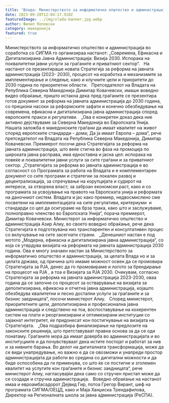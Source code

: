 ```yaml
---
title: 'Влада: Министерството за информатичко општество и администрација ја презентираше новата Стратегија за РЈА (2023-2030) за современа, ефикасна и дигитална јавна администрација според европските пракси и регулативи - 20 СЕПТЕМВРИ 2023'
date: 2023-09-20T12:04:17.910Z
featuredImage: ../img/vlada-banner.jpg.webp
author: Филип Поповски
category: македонија
featured: true
---
```

Министерството за информатичко општество и администрација во соработка со СИГМА го организираа настанот: „Современа, Ефикасна и Дигитализирана Јавна Администрација: Визија 2030. Испорака на поквалитетни јавни услуги за граѓаните и приватниот сектор“.
  
На настанот се презентираше новата Стратегија за реформа на јавната администрација (2023- 2030), процесот на изработка и механизмите за имплементирање и следење, како и клучните цели и приоритети до 2030 година по приоритетни области.
 
Претседателот на Владата на Република Северна Македонија Димитар Ковачевски, имаше воведно видео обраќање, пришто истакна дека пред граѓаните се презентира готов документ за реформа на јавната администрација до 2030 година, со прецизни насоки за реформските зафати и конечно обезбедување на современа, ефикасна и дигитализирана јавна администрација според европските пракси и регулативи.
 
„Ова е конкретен доказ дека ние активно дејствуваме за Северна Македонија во Европската Унија. Нашата заложба е македонските граѓани да имаат квалитет на живот според европските стандарди - дома; Да ја имаат Европа – дома“, рече претседателот на Владата на Република Северна Македонија, Димитар Ковачевски.
Премиерот посочи дека Стратегијата за реформа на јавната администрација, што веќе стигна во фаза на промоција по широката јавна расправа, има едноставна и јасна цел: испорака на повеќе и поквалитетни јавни услуги за сите граѓани и за приватниот сектор.
„Стратегијата за реформа во јавната администрација е во согласност со Програмата за работа на Владата и е комплементарен документ со сите програми и стратегии за локален развој и децентрализација, за спречување на корупцијата и судирот на интереси, за отворена власт; за забрзан економски раст, како и со програмата за усвојување на правото на Европската унија и реформата на даночниот систем. Владата и јас како премиер, недвосмислено сме посветени на имплементацијата на сите регулативи, критериуми  и стандарди со цел да осигураме на брза трака, како што и заслужуваме, полноправно членство во Европската Унија“, порача премиерот, Димитар Ковачевски.
Министерот за информатичко општество и администрација Азир Алиу, во своето воведно обраќање, рече дека Стратегијата е подготвувана низ транспарентен и консултативен процес со вклучување на сите засегнати страни.
 
„Денешниот настан е под мотото „Модерна, ефикасна и дигитализирана јавна администрација“, со која се утврдува визијата на реформата на јавната администрација 2030 година. Ова е многу значаен настан за Министерството за информатичко општество и администрација, за целата Влада но и за целата држава, од причина што имаме можност освен да се промовира Стратегијата за РЈА, денес да го промовираме и логото за брендирање на процесот на РЈА , а тоа е Визијата за РЈА 2030. Очекувам, согласно Стратегијата за реформа на јавната администрација 2023-2030, оваа година да се започне со процесот за остварување на визијата за деполитизирана, ефикасна и отчетна јавна администрација, којашто обезбедува квалитетни и лесно достапни услуги за граѓаните и за бизнис заедницата“, посочи министерот Алиу.
 
Според министерот, приоритетните цели, деполитизирана и професионална јавна администрација и следствено на тоа, воспоставување на кохерентен систем на плати и реорганизирани и оптимизирани институции со зајакнат интегритет, ќе придонесат кон постигнување на визијата на Стратегијата.
 
„Ова подразбира финализирање на предлозите на законските решенија, што претставуваат правна основа за да се оди понатаму. Граѓаните мора да имаат доверба во администрацијата и во институциите и да почувствуваат дека истите постојат и работат за нив и за нивните барања. Во делот на дигиталната трансформација, може да се види унапредување, но важно е да се овозможи и унапреди простор администрацијата да работи во средина со дигитални можности и да биде оспособена да ги применува, со што ќе се постигне и зголемен квалитет на услугите кон граѓаните и бизнис заедницата“, рече министерот Алиу, нагласувајќи дека само со стручен пристап може да се создаде и стручна администрација.
 
Воведно обраќање на настанот имаа и евроамбасадорот Дејвид Гир, потоа Грегор Вирант, шеф на програмата СИГМА/ОЕЦД, како и Маја Ханџиска Трендафилова, Директор на Регионалната школа за јавна администрација (РеСПА).

